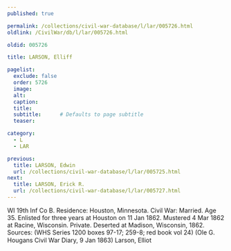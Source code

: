 ```yaml
---
published: true

permalink: /collections/civil-war-database/l/lar/005726.html
oldlink: /CivilWar/db/l/lar/005726.html

oldid: 005726

title: LARSON, Elliff

pagelist:
  exclude: false
  order: 5726
  image: 
  alt:
  caption:
  title:
  subtitle:      # Defaults to page subtitle
  teaser:

category: 
  - L 
  - LAR

previous:
  title: LARSON, Edwin
  url: /collections/civil-war-database/l/lar/005725.html  
next:
  title: LARSON, Erick R.
  url: /collections/civil-war-database/l/lar/005727.html   
---
```

WI 19th Inf Co B. Residence: Houston, Minnesota. Civil War: Married. Age 35. Enlisted for three years at Houston on 11 Jan 1862. Mustered 4 Mar 1862 at Racine, Wisconsin. Private. Deserted at Madison, Wisconsin, 1862. Sources: (WHS Series 1200 boxes 97-17; 259-8; red book vol 24) (Ole G. Hougan&#146;s Civil War Diary, 9 Jan 1863) &#147;Larson, Elliot&#148;